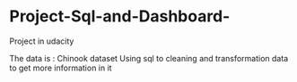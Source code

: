 # Project-Sql-and-Dashboard-

Project in udacity 

The data is : Chinook dataset 
Using sql to cleaning and transformation 
data to get more information in it 

